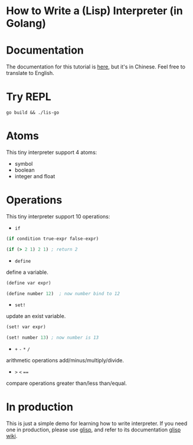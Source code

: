 How to Write a (Lisp) Interpreter (in Golang)
==================================================

# Documentation

The documentation for this tutorial is [here](https://qjpcpu.github.io/blog/2022/09/09/how-to-write-your-interpreter/), but it's in Chinese. Feel free to translate to English.

# Try REPL

```
go build && ./lis-go
```

# Atoms

This tiny interpreter support 4 atoms:
* symbol
* boolean
* integer and float

# Operations

This tiny interpreter support 10 operations:

* `if`

``` clojure
(if condition true-expr false-expr)

(if (> 2 1) 2 1) ; return 2
```

* `define`

define a variable.

``` clojure
(define var expr)

(define number 12)  ; now number bind to 12
```


* `set!`

update an exist variable.

``` clojure
(set! var expr)

(set! number 13) ; now number is 13
```


* `+` `-` `*` `/`

arithmetic operations add/minus/multiply/divide.

* `>` `<` `==`

compare operations greater than/less than/equal.


# In production

This is just a simple demo for learning how to write interpreter. If you need one in production,
please use [glisp](https://github.com/qjpcpu/glisp), and refer to its documentation [glisp wiki](https://github.com/qjpcpu/glisp/wiki).
